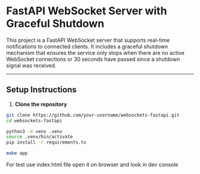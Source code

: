 # FastAPI WebSocket Server with Graceful Shutdown

This project is a FastAPI WebSocket server that supports real-time notifications to connected clients. It includes a graceful shutdown mechanism that ensures the service only stops when there are no active WebSocket connections or 30 seconds have passed since a shutdown signal was received.

---

## Setup Instructions

1. **Clone the repository**

```bash
git clone https://github.com/your-username/websockets-fastapi.git
cd websockets-fastapi

python3 -m venv .venv
source .venv/bin/activate
pip install -r requirements.tx

make app


```

For test use index.html file open it on browser and look in dev console